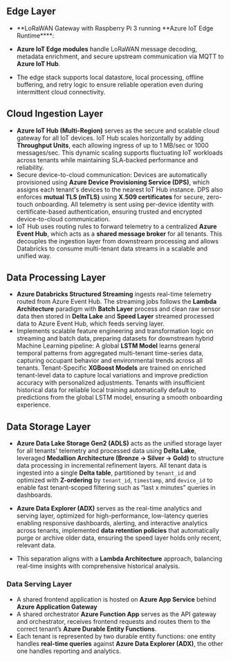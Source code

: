 ## Edge Layer

- **LoRaWAN Gateway with Raspberry Pi 3 running **Azure IoT Edge Runtime\*\*\*\*:

- **Azure IoT Edge modules** handle LoRaWAN message decoding, metadata enrichment, and secure upstream communication via MQTT to **Azure IoT Hub**.

- The edge stack supports local datastore, local processing, offline buffering, and retry logic to ensure reliable operation even during intermittent cloud connectivity.

## Cloud Ingestion Layer

- **Azure IoT Hub (Multi-Region)** serves as the secure and scalable cloud gateway for all IoT devices. IoT Hub scales horizontally by adding **Throughput Units**, each allowing ingress of up to 1 MB/sec or 1000 messages/sec. This dynamic scaling supports fluctuating IoT workloads across tenants while maintaining SLA-backed performance and reliability.
- Secure device-to-cloud communication: Devices are automatically provisioned using **Azure Device Provisioning Service (DPS)**, which assigns each tenant's devices to the nearest IoT Hub instance. DPS also enforces **mutual TLS (mTLS)** using **X.509 certificates** for secure, zero-touch onboarding. All telemetry is sent using per-device identity with certificate-based authentication, ensuring trusted and encrypted device-to-cloud communication.
- IoT Hub uses routing rules to forward telemetry to a centralized **Azure Event Hub**, which acts as a **shared message broker** for all tenants. This decouples the ingestion layer from downstream processing and allows Databricks to consume multi-tenant data streams in a scalable and unified way.

## Data Processing Layer

- **Azure Databricks Structured Streaming** ingests real-time telemetry routed from Azure Event Hub. The streaming jobs follows the **Lambda Architecture** paradigm with **Batch Layer** process and clean raw sensor data then stored in **Delta Lake** and **Speed Layer** streamed processed data to Azure Event Hub, which feeds serving layer.
- Implements scalable feature engineering and transformation logic on streaming and batch data, preparing datasets for downstream hybrid Machine Learning pipeline: A global **LSTM Model** learns general temporal patterns from aggregated multi-tenant time-series data, capturing occupant behavior and environmental trends across all tenants. Tenant-Specific **XGBoost Models** are trained on enriched tenant-level data to capture local variations and improve prediction accuracy with personalized adjustments. Tenants with insufficient historical data for reliable local training automatically default to predictions from the global LSTM model, ensuring a smooth onboarding experience.

## Data Storage Layer

- **Azure Data Lake Storage Gen2 (ADLS)** acts as the unified storage layer for all tenants' telemetry and processed data using **Delta Lake**, leveraged **Medallion Architecture (Bronze → Silver → Gold)** to structure data processing in incremental refinement layers. All tenant data is ingested into a single **Delta table**, partitioned by `tenant_id` and optimized with **Z-ordering** by `tenant_id`, `timestamp`, and `device_id` to enable fast tenant-scoped filtering such as “last x minutes” queries in dashboards.

- **Azure Data Explorer (ADX)** serves as the real-time analytics and serving layer, optimized for high-performance, low-latency queries enabling responsive dashboards, alerting, and interactive analytics across tenants, implemented **data retention policies** that automatically purge or archive older data, ensuring the speed layer holds only recent, relevant data.
- This separation aligns with a **Lambda Architecture** approach, balancing real-time insights with comprehensive historical analysis.

### Data Serving Layer

- A shared frontend application is hosted on **Azure App Service** behind **Azure Application Gateway**
- A shared orchestrator **Azure Function App** serves as the API gateway and orchestrator, receives frontend requests and routes them to the correct tenant’s **Azure Durable Entity Functions**.
- Each tenant is represented by two durable entity functions: one entity handles **real-time queries** against **Azure Data Explorer (ADX)**, the other one handles reporting and analytics.
